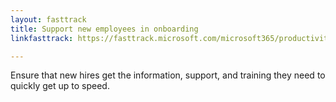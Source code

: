 ```yaml
---
layout: fasttrack
title: Support new employees in onboarding
linkfasttrack: https://fasttrack.microsoft.com/microsoft365/productivitylibrary/Support-new-employees-in-onboarding 

---
```

Ensure that new hires get the information, support, and training they need to quickly get up to speed.